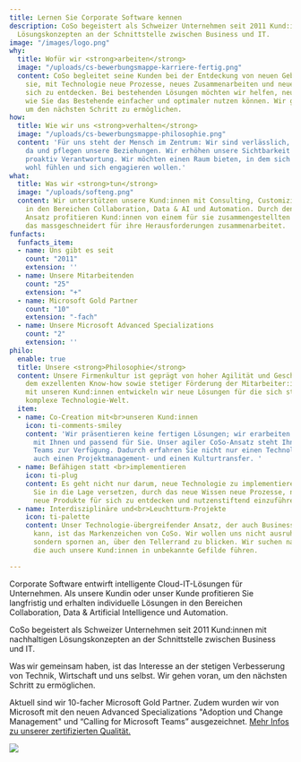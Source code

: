 ```yaml
---
title: Lernen Sie Corporate Software kennen
description: CoSo begeistert als Schweizer Unternehmen seit 2011 Kund:innen mit nachhaltigen
  Lösungskonzepten an der Schnittstelle zwischen Business und IT.
image: "/images/logo.png"
why:
  title: Wofür wir <strong>arbeiten</strong>
  image: "/uploads/cs-bewerbungsmappe-karriere-fertig.png"
  content: CoSo begleitet seine Kunden bei der Entdeckung von neuen Gebieten und befähigt
    sie, mit Technologie neue Prozesse, neues Zusammenarbeiten und neue Produkte für
    sich zu entdecken. Bei bestehenden Lösungen möchten wir helfen, neue Wege aufzuzeigen,
    wie Sie das Bestehende einfacher und optimaler nutzen können. Wir gehen voran,
    um den nächsten Schritt zu ermöglichen.
how:
  title: Wie wir uns <strong>verhalten</strong>
  image: "/uploads/cs-bewerbungsmappe-philosophie.png"
  content: 'Für uns steht der Mensch im Zentrum: Wir sind verlässlich, für andere
    da und pflegen unsere Beziehungen. Wir erhöhen unsere Sichtbarkeit und übernehmen
    proaktiv Verantwortung. Wir möchten einen Raum bieten, in dem sich unsere Mitarbeiter:innen
    wohl fühlen und sich engagieren wollen.'
what:
  title: Was wir <strong>tun</strong>
  image: "/uploads/softeng.png"
  content: Wir unterstützen unsere Kund:innen mit Consulting, Customizing und Training
    in den Bereichen Collaboration, Data & AI und Automation. Durch den oft Technologie-übergreifenden
    Ansatz profitieren Kund:innen von einem für sie zusammengestellten Team an Experten,
    das massgeschneidert für ihre Herausforderungen zusammenarbeitet.
funfacts:
  funfacts_item:
  - name: Uns gibt es seit
    count: "2011"
    extension: ''
  - name: Unsere Mitarbeitenden
    count: "25"
    extension: "+"
  - name: Microsoft Gold Partner
    count: "10"
    extension: "-fach"
  - name: Unsere Microsoft Advanced Specializations
    count: "2"
    extension: ''
philo:
  enable: true
  title: Unsere <strong>Philosophie</strong>
  content: Unsere Firmenkultur ist geprägt von hoher Agilität und Geschwindigkeit,
    dem exzellenten Know-how sowie stetiger Förderung der Mitarbeiter:innen. Gemeinsam
    mit unseren Kund:innen entwickeln wir neue Lösungen für die sich ständig verändernde,
    komplexe Technologie-Welt.
  item:
  - name: Co-Creation mit<br>unseren Kund:innen
    icon: ti-comments-smiley
    content: 'Wir präsentieren keine fertigen Lösungen; wir erarbeiten Sie gemeinsam
      mit Ihnen und passend für Sie. Unser agiler CoSo-Ansatz steht Ihnen in diesen
      Teams zur Verfügung. Dadurch erfahren Sie nicht nur einen Technologie-, sondern
      auch einen Projektmanagement- und einen Kulturtransfer. '
  - name: Befähigen statt <br>implementieren
    icon: ti-plug
    content: Es geht nicht nur darum, neue Technologie zu implementieren. Wir möchten
      Sie in die Lage versetzen, durch das neue Wissen neue Prozesse, neues Zusammenarbeiten,
      neue Produkte für sich zu entdecken und nutzenstiftend einzuführen.
  - name: Interdisziplinäre und<br>Leuchtturm-Projekte
    icon: ti-palette
    content: Unser Technologie-übergreifender Ansatz, der auch Business-Know-how beinhalten
      kann, ist das Markenzeichen von CoSo. Wir wollen uns nicht ausruhen auf Bekanntem,
      sondern spornen an, über den Tellerrand zu blicken. Wir suchen nach Projekten,
      die auch unsere Kund:innen in unbekannte Gefilde führen.

---
```

Corporate Software entwirft intelligente Cloud-IT-Lösungen für Unternehmen. Als unsere Kundin oder unser Kunde profitieren Sie langfristig und erhalten individuelle Lösungen in den Bereichen Collaboration, Data & Artificial Intelligence und Automation.

CoSo begeistert als Schweizer Unternehmen seit 2011 Kund:innen mit nachhaltigen Lösungskonzepten an der Schnittstelle zwischen Business und IT.

Was wir gemeinsam haben, ist das Interesse an der stetigen Verbesserung von Technik, Wirtschaft und uns selbst. Wir gehen voran, um den nächsten Schritt zu ermöglichen.

Aktuell sind wir 10-facher Microsoft Gold Partner. Zudem wurden wir von Microsoft mit den neuen Advanced Specializations "Adoption und Change Management" und “Calling for Microsoft Teams” ausgezeichnet. [Mehr Infos zu unserer zertifizierten Qualität.](/certified-quality)

![](/uploads/ms-partner-animiert.gif)